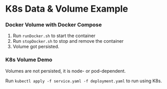 # K8s Data & Volume Example

### Docker Volume with Docker Compose

1. Run `runDocker.sh` to start the container
2. Run `stopDocker.sh` to stop and remove the container
3. Volume got persisted.

### K8s Volume Demo

Volumes are not persisted, it is node- or pod-dependent.

Run `kubectl apply -f service.yaml -f deployment.yaml` to run using K8s.
